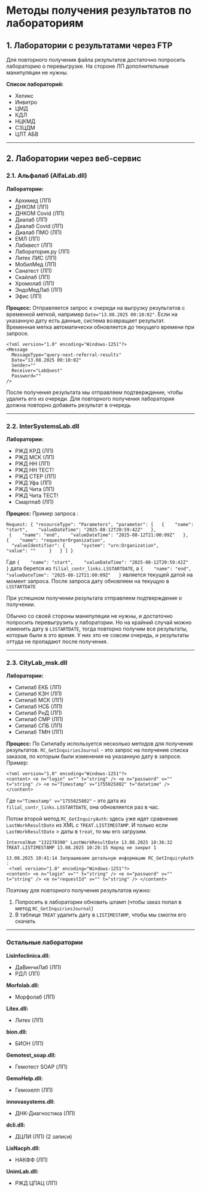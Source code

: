 # Методы получения результатов по лабораториям

## 1. Лаборатории с результатами через FTP

Для повторного получения файла результатов достаточно попросить лабораторию о перевыгрузке. На стороне ЛП дополнительные манипуляции не нужны.

**Список лабораторий:**
- Хеликс
- Инвитро
- ЦМД
- КДЛ
- НЦКМД
- СЗЦДМ
- ЦЛТ АБВ

---

## 2. Лаборатории через веб-сервис

### 2.1. Альфалаб (AlfaLab.dll)

**Лаборатории:**
- Архимед (ЛП)
- ДНКОМ (ЛП)
- ДНКОМ Covid (ЛП)
- Диалаб (ЛП)
- Диалаб Covid (ЛП)
- Диалаб ПМО (ЛП)
- ЕМЛ (ЛП)
- Лабквест (ЛП)
- Лаборатория.ру (ЛП)
- Литех ЛИС (ЛП)
- МобилМед (ЛП)
- Санатест (ЛП)
- Скайлаб (ЛП)
- Хромолаб (ЛП)
- ЭндоМедЛаб (ЛП)
- Эфис (ЛП)

**Процесс:**
Отправляется запрос к очереди на выгрузку результатов с временной меткой, например `Date="13.08.2025 00:10:02"`. Если на указанную дату есть данные, система возвращает результат. Временная метка автоматически обновляется до текущего времени при запросе.
```
<?xml version="1.0" encoding="Windows-1251"?>
<Message 
  MessageType="query-next-referral-results" 
  Date="13.08.2025 00:10:02" 
  Sender="" 
  Receiver="LabQuest" 
  Password=""
/>
``` 
После получения результата мы отправляем подтверждение, чтобы удалить его из очереди. Для повторного получения лаборатория должна повторно добавить результат в очередь

---

### 2.2. InterSystemsLab.dll
**Лаборатории:**
- РЖД КРД (ЛП)
- РЖД МСК (ЛП)
- РЖД НН (ЛП)
- РЖД НН ТЕСТ!
- РЖД СТЕР (ЛП)
- РЖД Уфа (ЛП)
- РЖД Чита (ЛП)
- РЖД Чита ТЕСТ!
- Смартлаб (ЛП)

**Процесс:**
Пример запроса :
```
Request: { "resourceType": "Parameters", "parameter": [   {    "name": "start",    "valueDateTime": "2025-08-12T20:59:42Z"   },  
 {    "name": "end",    "valueDateTime": "2025-08-12T21:00:09Z"   },   {    "name": "requesterOrganization",  
  "valueIdentifier": {      "system": "urn:Organization",      "value": ""     }   } ] }
``` 

  Где `{    "name": "start",    "valueDateTime": "2025-08-12T20:59:42Z"   }` дата берется из `filial_contr_links.LSSTARTDATE`, а
  `{    "name": "end",    "valueDateTime": "2025-08-12T21:00:09Z"   }` является текущей датой на момент запроса.
  После запроса дату обновляем на текущую в `LSSTARTDATE`

  При успешном получении результата отправляем подтверждение о получении.

  Обычно со своей стороны манипуляции не нужны, и достаточно попросить перевыгрузить у лаборатории. Но на крайний случай можно изменить дату в `LSSTARTDATE`, тогда повторно получим все результаты, которые были в это время. У них это не совсем очередь, и результаты оттуда не пропадают после получения. 

---

### 2.3. CityLab_msk.dll
**Лаборатории:**
- Ситилаб ЕКБ (ЛП)
- Ситилаб КЗН (ЛП)
- Ситилаб МСК (ЛП)
- Ситилаб НСБ (ЛП)
- Ситилаб РнД (ЛП)
- Ситилаб СМР (ЛП)
- Ситилаб СПБ (ЛП)
- Ситилаб ТМН (ЛП)

**Процесс:**
По Ситилабу используется несколько методов для получения результатов. `RC_GetInquiriesJournal` - это запрос на получение списка заказов, по которым были изменения на указанную дату в запросе.
Пример:
```
<?xml version="1.0" encoding="Windows-1251"?> 
<content> <e n="login" v="" t="string" /> <e n="password" v="" t="string" /> <e n="Timestamp" v="1755025802" t="datetime" /> </content>
```

Где `n="Timestamp" v="1755025802"` - это дата из `filial_contr_links.LSSTARTDATE`, она обновляется раз в час.

Потом второй метод `RC_GetInquiryAuth`: здесь уже идет сравнение `LastWorkResultDate` из XML с `TREAT.LISTIMESTAMP`. И только если `LastWorkResultDate` > даты в `treat`, то мы его загрузим.

`InternalNum "132278390" LastWorkResultDate 13.08.2025 10:36:32 TREAT.LISTIMESTAMP 13.08.2025 10:28:15 Наряд не закрыт 1`
```
13.08.2025 10:41:14 Запрашиваем детальную информацию RC_GetInquiryAuth :
 <?xml version="1.0" encoding="Windows-1251"?> 
<content> <e n="login" v="" t="string" /> <e n="password" v="" t="string" /> <e n="requestId" v="" t="string" /> </content>
```

Поэтому для повторного получения результатов нужно:
1. Попросить в лаборатории обновить штамп (чтобы заказ попал в метод `RC_GetInquiriesJournal`)
2. В таблице `TREAT` удалить дату в `LISTIMESTAMP`, чтобы мы смогли его скачать

---

### Остальные лаборатории

**LisInfoclinica.dll:**
- ДаВинчиЛаб (ЛП)
- РДЛ (ЛП)

**Morfolab.dll:**
- Морфолаб (ЛП)

**Litex.dll:**
- Литех (ЛП)

**bion.dll:**
- БИОН (ЛП)

**Gemotest_soap.dll:**
- Гемотест SOAP (ЛП)

**GemoHelp.dll:**
- Гемохелп (ЛП)

**innovasystems.dll:**
- ДНК-Диагностика (ЛП)

**dcli.dll:**
- ДЦЛИ (ЛП) (2 записи)

**LisNacph.dll:**
- НАКФФ (ЛП)

**UnimLab.dll:**
- РЖД ЦПАЦ (ЛП)
```
